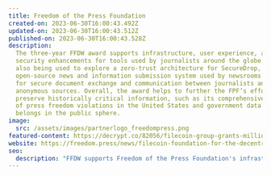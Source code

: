 ```yaml
---
title: Freedom of the Press Foundation
created-on: 2023-06-30T16:00:43.492Z
updated-on: 2023-06-30T16:00:43.512Z
published-on: 2023-06-30T16:00:43.528Z
description:
  The three-year FFDW award supports infrastructure, user experience, and
  security enhancements for tools used by journalists around the globe. It’s
  also being used to explore a zero-trust architecture for SecureDrop, an
  open-source news and information submission system used by newsrooms worldwide
  for secure document exchange and communication between journalists and
  anonymous sources. Overall, the award helps to further the FPF’s efforts to
  preserve historically critical information, such as its comprehensive database
  of press freedom violations in the United States and government data that
  belongs in the public sphere.
image:
  src: /assets/images/partnerlogo_freedompress.png
featured-content: https://decrypt.co/82056/filecoin-group-grants-million-edward-snowden-press-freedom-foundation
website: https://freedom.press/news/filecoin-foundation-for-the-decentralized-web-funds-freedom-of-the-press-foundation-with-largest-grant-in-our-history
seo:
  description: "FFDW supports Freedom of the Press Foundation's infrastructure and security enhancements for SecureDrop, helping journalists worldwide communicate securely with anonymous sources."
---
```

